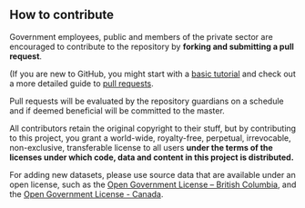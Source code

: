## How to contribute
Government employees, public and members of the private sector are encouraged to contribute to the repository by **forking and submitting a pull request**. 

(If you are new to GitHub, you might start with a [basic tutorial](https://help.github.com/articles/set-up-git) and  check out a more detailed guide to [pull requests](https://help.github.com/articles/using-pull-requests/).

Pull requests will be evaluated by the repository guardians on a schedule and if deemed beneficial will be committed to the master.

All contributors retain the original copyright to their stuff, but by contributing to this project, you grant a world-wide, royalty-free, perpetual, irrevocable, non-exclusive, transferable license to all users **under the terms of the licenses under which code, data and content in this project is distributed.**

For adding new datasets, please use source data that are available under an open license, such as the [Open Government License – British Columbia](http://www.data.gov.bc.ca/local/dbc/docs/license/OGL-vbc2.0.pdf), and the [Open Government License - Canada](http://open.canada.ca/en/open-government-licence-canada).